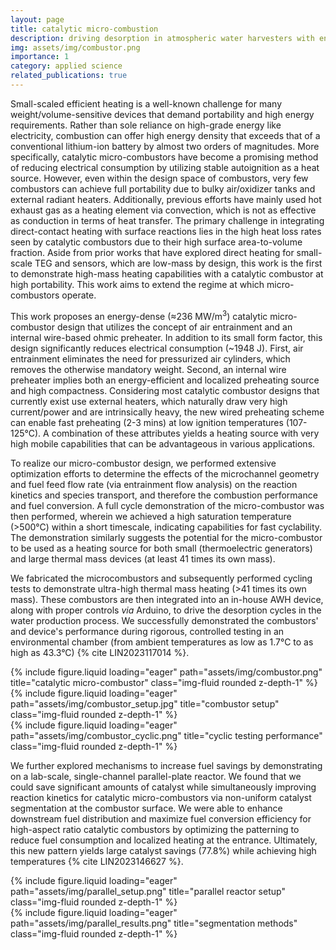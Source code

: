 ```yaml
---
layout: page
title: catalytic micro-combustion
description: driving desorption in atmospheric water harvesters with energy-dense, autothermal combustion
img: assets/img/combustor.png
importance: 1
category: applied science
related_publications: true
---
```


Small-scaled efficient heating is a well-known challenge for many weight/volume-sensitive devices that demand portability and high energy requirements. Rather than sole reliance on high-grade energy like electricity, combustion can offer high energy density that exceeds that of a conventional lithium-ion battery by almost two orders of magnitudes. More specifically, catalytic micro-combustors have become a promising method of reducing electrical consumption by utilizing stable autoignition as a heat source. However, even within the design space of combustors, very few combustors can achieve full portability due to bulky air/oxidizer tanks and external radiant heaters. Additionally, previous efforts have mainly used hot exhaust gas as a heating element via convection, which is not as effective as conduction in terms of heat transfer. The primary challenge in integrating direct-contact heating with surface reactions lies in the high heat loss rates seen by catalytic combustors due to their high surface area-to-volume fraction. Aside from prior works that have explored direct heating for small-scale TEG and sensors, which are low-mass by design, this work is the first to demonstrate high-mass heating capabilities with a catalytic combustor at high portability. This work aims to extend the regime at which micro-combustors operate.

This work proposes an energy-dense (≈236 MW/m<sup>3</sup>) catalytic micro-combustor design that utilizes the concept of air entrainment and an internal wire-based ohmic preheater. In addition to its small form factor, this design significantly reduces electrical consumption (~1948 J). First, air entrainment eliminates the need for pressurized air cylinders, which removes the otherwise mandatory weight. Second, an internal wire preheater implies both an energy-efficient and localized preheating source and high compactness. Considering most catalytic combustor designs that currently exist use external heaters, which naturally draw very high current/power and are intrinsically heavy, the new wired preheating scheme can enable fast preheating (2-3 mins) at low ignition temperatures (107-125°C). A combination of these attributes yields a heating source with very high mobile capabilities that can be advantageous in various applications. 

To realize our micro-combustor design, we performed extensive optimization efforts to determine the effects of the microchannel geometry and fuel feed flow rate (via entrainment flow analysis) on the reaction kinetics and species transport, and therefore the combustion performance and fuel conversion. A full cycle demonstration of the micro-combustor was then performed, wherein we achieved a high saturation temperature (>500°C) within a short timescale, indicating capabilities for fast cyclability. The demonstration similarly suggests the potential for the micro-combustor to be used as a heating source for both small (thermoelectric generators) and large thermal mass devices (at least 41 times its own mass). 

 We fabricated the microcombustors and subsequently performed cycling tests to demonstrate ultra-high thermal mass heating (>41 times its own mass). These combustors are then integrated into an in-house AWH device, along with proper controls *via* Arduino, to drive the desorption cycles in the water production process. We successfully demonstrated the combustors' and device's performance during rigorous, controlled testing in an environmental chamber (from ambient temperatures as low as 1.7°C to as high as 43.3°C) {% cite LIN2023117014 %}. 

<div class="row">
    <div class="col-sm mt-3 mt-md-0">
        {% include figure.liquid loading="eager" path="assets/img/combustor.png" title="catalytic micro-combustor" class="img-fluid rounded z-depth-1" %}
    </div>
</div>

<div class="row">
    <div class="col-sm mt-3 mt-md-0">
        {% include figure.liquid loading="eager" path="assets/img/combustor_setup.jpg" title="combustor setup" class="img-fluid rounded z-depth-1" %}
    </div>
    <div class="col-sm mt-3 mt-md-0">
        {% include figure.liquid loading="eager" path="assets/img/combustor_cyclic.png" title="cyclic testing performance" class="img-fluid rounded z-depth-1" %}
    </div>
</div>

We further explored mechanisms to increase fuel savings by demonstrating on a lab-scale, single-channel parallel-plate reactor. We found that we could save significant amounts of catalyst while simultaneously improving reaction kinetics for catalytic micro-combustors via non-uniform catalyst segmentation at the combustor surface. We were able to enhance downstream fuel distribution and maximize fuel conversion efficiency for high-aspect ratio catalytic combustors by optimizing the patterning to reduce fuel consumption and localized heating at the entrance. Ultimately, this new pattern yields large catalyst savings (77.8%) while achieving high temperatures  {% cite LIN2023146627 %}.

<div class="row">
    <div class="col-sm mt-3 mt-md-0">
        {% include figure.liquid loading="eager" path="assets/img/parallel_setup.png" title="parallel reactor setup" class="img-fluid rounded z-depth-1" %}
    </div>
</div>

<div class="row">
    <div class="col-sm mt-3 mt-md-0">
        {% include figure.liquid loading="eager" path="assets/img/parallel_results.png" title="segmentation methods" class="img-fluid rounded z-depth-1" %}
    </div>
</div>
